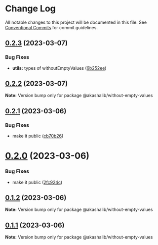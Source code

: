 # Change Log

All notable changes to this project will be documented in this file.
See [Conventional Commits](https://conventionalcommits.org) for commit guidelines.

## [0.2.3](https://github.com/tkhatibi/akasha/compare/v0.2.2...v0.2.3) (2023-03-07)

### Bug Fixes

- **utils:** types of withoutEmptyValues ([6b252ee](https://github.com/tkhatibi/akasha/commit/6b252ee8bad011650326d80aecf6d7f8c593cfe9))

## [0.2.2](https://github.com/tkhatibi/akasha/compare/v0.2.1...v0.2.2) (2023-03-07)

**Note:** Version bump only for package @akashalib/without-empty-values

## [0.2.1](https://github.com/tkhatibi/akasha/compare/v0.2.0...v0.2.1) (2023-03-06)

### Bug Fixes

- make it public ([cb70b26](https://github.com/tkhatibi/akasha/commit/cb70b266423011a6473639722a2b6855b50d670a))

# [0.2.0](https://github.com/tkhatibi/akasha/compare/v0.1.2...v0.2.0) (2023-03-06)

### Bug Fixes

- make it public ([2fc924c](https://github.com/tkhatibi/akasha/commit/2fc924ce5d4a44a921f66a1fa1193fbc13cf9801))

## [0.1.2](https://github.com/tkhatibi/akasha/compare/v0.1.1...v0.1.2) (2023-03-06)

**Note:** Version bump only for package @akashalib/without-empty-values

## [0.1.1](https://github.com/tkhatibi/akasha/compare/v0.1.0...v0.1.1) (2023-03-06)

**Note:** Version bump only for package @akashalib/without-empty-values

